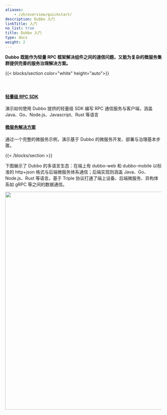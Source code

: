 ```yaml
---
aliases:
    - /zh/overview/quickstart/
description: Dubbo 入门
linkTitle: 入门
no_list: true
title: Dubbo 入门
type: docs
weight: 2
---
```


**Dubbo 既能作为轻量 RPC 框架解决组件之间的通信问题，又能为复杂的微服务集群提供完善的服务治理解决方案。**

{{< blocks/section color="white" height="auto">}}
<div class="td-content list-page">
    <div class="lead"></div><header class="article-meta">
    </header><div class="row">
    <div class="col-sm col-md-6 mb-4">
        <div class="h-100 card shadow" href="#">
            <div class="card-body">
                <h4 class="card-title">
                    <a href='{{< relref "./rpc/" >}}'>轻量级 RPC SDK</a>
                </h4>
                    <p>演示如何使用 Dubbo 提供的轻量级 SDK 编写 RPC 通信服务与客户端，涵盖 Java、Go、Node.js、Javascript、Rust 等语言</p>
            </div>
        </div>
    </div>
    <div class="col-sm col-md-6 mb-4">
        <div class="h-100 card shadow">
            <div class="card-body">
                <h4 class="card-title">
                    <a href='{{< relref "./microservice/" >}}'>微服务解决方案</a>
                </h4>
                    <p>通过一个完整的微服务示例，演示基于 Dubbo 的微服务开发、部署与治理基本步骤。</p>
            </div>
        </div>
    </div>

{{< /blocks/section >}}

下图展示了 Dubbo 的多语言生态：在端上有 dubbo-web 和 dubbo-mobile 以标准的 http+json 格式与后端微服务体系通信；后端实现则涵盖 Java、Go、Node.js、Rust 等语言。基于 Triple 协议打通了端上设备、后端微服务、异构体系如 gRPC 等之间的数据通信。

<img src="/imgs/v3/quickstart/rpc-arc.png" style="width:700px;height:auto;"/>

